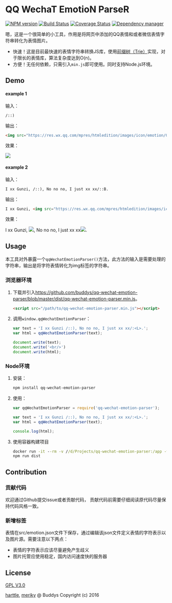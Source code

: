 # QQ WechaT EmotioN ParseR

[![NPM version](https://img.shields.io/npm/v/qq-wechat-emotion-parser.svg?style=flat)](https://www.npmjs.org/package/qq-wechat-emotion-parser)
[![Build Status](https://travis-ci.org/buddys/qq-wechat-emotion-parser.svg?branch=master)](https://travis-ci.org/buddys/qq-wechat-emotion-parser)
[![Coverage Status](https://coveralls.io/repos/github/buddys/qq-wechat-emotion-parser/badge.svg?branch=master)](https://coveralls.io/github/buddys/qq-wechat-emotion-parser?branch=master)
[![Dependency manager](https://david-dm.org/buddys/qq-wechat-emotion-parser.png)](https://david-dm.org/buddys/qq-wechat-emotion-parser)

嗯，这是一个很简单的小工具，作用是将网页中添加的QQ表情和或者微信表情字符串转化为表情图片。

* 快速！这是目前最快速的表情字符串转换JS库，使用[前缀树（Trie）][trie]实现，对于限长的表情库，算法复杂度达到O(n)。
* 方便！无任何依赖，只需引入`min.js`即可使用。同时支持Node.js环境。

## Demo

#### example 1

输入： 

```
/::)
```

输出：

```html
<img src="https://res.wx.qq.com/mpres/htmledition/images/icon/emotion/0.gif" alt="/::)">
```

效果：

![](https://res.wx.qq.com/mpres/htmledition/images/icon/emotion/0.gif)
 
#### example 2

输入： 

`I xx Gunzi, /::), No no no, I just xx xx/::B.`

输出：

```html
I xx Gunzi, <img src="https://res.wx.qq.com/mpres/htmledition/images/icon/emotion/0.gif" alt="/::)">, No no no, I just xx xx<img src="https://res.wx.qq.com/mpres/htmledition/images/icon/emotion/2.gif" alt="/::B">.
```

效果：

I xx Gunzi, ![](https://res.wx.qq.com/mpres/htmledition/images/icon/emotion/0.gif), No no no, I just xx xx![](https://res.wx.qq.com/mpres/htmledition/images/icon/emotion/2.gif).


## Usage

本工具对外暴露一个`qqWechatEmotionParser()`方法，此方法的输入是需要处理的字符串，输出是将字符表情转化为img标签的字符串。

### 浏览器环境

1. 下载并引入<https://github.com/buddys/qq-wechat-emotion-parser/blob/master/dist/qq-wechat-emotion-parser.min.js>。    

    ```html
    <script src="/path/to/qq-wechat-emotion-parser.min.js"></script>
    ```

2. 调用`window.qqWechatEmotionParser`：

    ```javascript
    var text = 'I xx Gunzi /::), No no no, I just xx xx/:<L>.';
    var html = qqWechatEmotionParser(text);
    
    document.write(text);
    document.write('<br/>')
    document.write(html);
    ```
    
### Node环境

1. 安装：

    ```bash
    npm install qq-wechat-emotion-parser
    ```
    
2. 使用：

    ```javascript
    var qqWechatEmotionParser = require('qq-wechat-emotion-parser');

    var text = 'I xx Gunzi /::), No no no, I just xx xx/:<L>.';
    var html = qqWechatEmotionParser(text);

    console.log(html);
    ```

3. 使用容器构建项目
    ```cmd
    docker run -it --rm -v //d/Projects/qq-wechat-emotion-parser:/app -w /app --entrypoint=bash node:gallium-buster-slim
    npm run dist
    ```

## Contribution

### 贡献代码

欢迎通过Github提交issue或者贡献代码，
贡献代码前需要仔细阅读原代码尽量保持代码风格一致。

### 新增标签

表情在src/emotion.json文件下保存，通过编辑该json文件定义表情的字符表示以及图片源。需要注意以下两点：

* 表情的字符表示应该尽量避免产生歧义
* 图片托管应使用稳定，国内访问速度快的服务器

## License

[GPL V3.0](http://www.gnu.org/licenses/gpl-3.0.html)

[harttle][harttle], [meriky][lsy] @ Buddys Copyright (c) 2016

[lsy]: http://blog.lisongyi.com/
[harttle]: http://harttle.land
[trie]: https://zh.wikipedia.org/zh-cn/Trie

